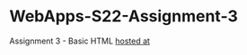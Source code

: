 # WebApps-S22-Assignment-3
Assignment 3 - Basic HTML
[hosted at](https://44-563-web-apps-s22.github.io/webapps-s22-assignment-3-GopijaVenepalli/)